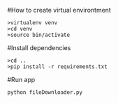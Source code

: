 #How to create virtual environtment

```aidl
>virtualenv venv
>cd venv
>source bin/activate
```

#Install dependencies
```aidl
>cd ..
>pip install -r requirements.txt
```

#Run app
```aidl
python fileDownloader.py
```